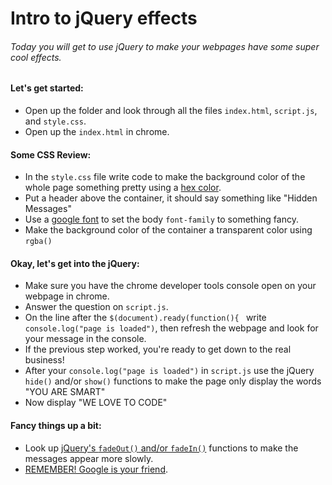 # Intro to jQuery effects
###### Today you will get to use jQuery to make your webpages have some super cool effects.

#### Let's get started:
* Open up the folder and look through all the files `index.html`, `script.js`, and `style.css`.
* Open up the `index.html` in chrome.

#### Some CSS Review:
* In the `style.css` file write code to make the background color of the whole page something pretty using a [hex color](https://www.google.com/search?q=hex+color+picker&oq=hex+color+picker&aqs=chrome..69i57j0l5.2831j0j1&sourceid=chrome&ie=UTF-8).
* Put a header above the container, it should say something like "Hidden Messages"
* Use a [google font](https://fonts.google.com/) to set the body `font-family` to something fancy.
* Make the background color of the container a transparent color using `rgba()`

#### Okay, let's get into the jQuery:
* Make sure you have the chrome developer tools console open on your webpage in chrome.
* Answer the question on `script.js`.
* On the line after the `$(document).ready(function(){ ` write `console.log("page is loaded")`, then refresh the webpage and look for your message in the console.
* If the previous step worked, you're ready to get down to the real business!
* After your `console.log("page is loaded")` in `script.js` use the jQuery `hide()` and/or `show()` functions to make the page only display the words "YOU ARE SMART"
* Now display "WE LOVE TO CODE"

#### Fancy things up a bit:
* Look up [jQuery's `fadeOut()` and/or `fadeIn()`](http://lmgtfy.com/?q=jQuery+fadeOut()) functions to make the messages appear more slowly.
* [REMEMBER! Google is your friend](http://lmgtfy.com/?q=jQuery+fadeOut()).
